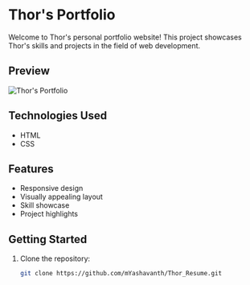 # Thor's Portfolio

Welcome to Thor's personal portfolio website! This project showcases Thor's skills and projects in the field of web development.

## Preview

![Thor's Portfolio](url_to_your_image)

## Technologies Used

- HTML
- CSS

## Features

- Responsive design
- Visually appealing layout
- Skill showcase
- Project highlights

## Getting Started

1. Clone the repository:

   ```bash
   git clone https://github.com/mYashavanth/Thor_Resume.git
